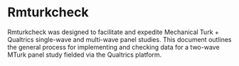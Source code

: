 # Rmturkcheck

Rmturkcheck was designed to facilitate and expedite Mechanical Turk + Qualtrics single-wave and multi-wave panel studies. This document outlines the general process for implementing and checking data for a two-wave MTurk panel study fielded via the Qualtrics platform.
